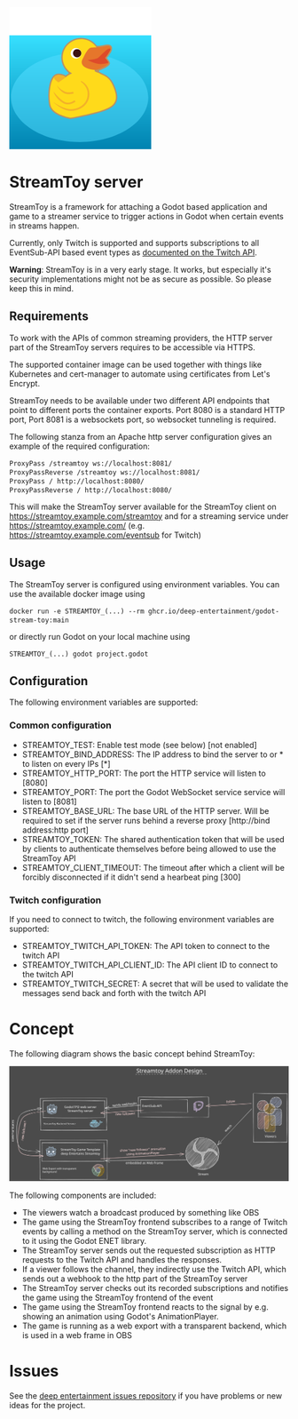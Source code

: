 ![](docs/logo.png)
# StreamToy server
StreamToy is a framework for attaching a Godot based application and game to a streamer service to trigger actions in Godot when certain events in streams happen.

Currently, only Twitch is supported and supports subscriptions to all EventSub-API based event types as [documented on the Twitch API](https://dev.twitch.tv/docs/eventsub/eventsub-subscription-types).

**Warning**: StreamToy is in a very early stage. It works, but especially it's security implementations might not be as secure as possible. So please keep this in mind.

## Requirements

To work with the APIs of common streaming providers, the HTTP server part of the StreamToy servers requires to be accessible via HTTPS.

The supported container image can be used together with things like Kubernetes and cert-manager to automate using certificates from Let's Encrypt.

StreamToy needs to be available under two different API endpoints that point to different ports the container exports. Port 8080 is a standard HTTP port, Port 8081 is a websockets port, so websocket tunneling is required.

The following stanza from an Apache http server configuration gives an example of the required configuration:

```
ProxyPass /streamtoy ws://localhost:8081/
ProxyPassReverse /streamtoy ws://localhost:8081/
ProxyPass / http://localhost:8080/
ProxyPassReverse / http://localhost:8080/
```

This will make the StreamToy server available for the StreamToy client on https://streamtoy.example.com/streamtoy and for a streaming service under https://streamtoy.example.com/ (e.g. https://streamtoy.example.com/eventsub for Twitch)

## Usage

The StreamToy server is configured using environment variables. You can use the available docker image using

    docker run -e STREAMTOY_(...) --rm ghcr.io/deep-entertainment/godot-stream-toy:main

or directly run Godot on your local machine using

    STREAMTOY_(...) godot project.godot

## Configuration

The following environment variables are supported:

### Common configuration

- STREAMTOY_TEST: Enable test mode (see below) [not enabled]
- STREAMTOY_BIND_ADDRESS: The IP address to bind the server to or * to listen on every IPs [*]
- STREAMTOY_HTTP_PORT: The port the HTTP service will listen to [8080]
- STREAMTOY_PORT: The port the Godot WebSocket service service will listen to [8081]
- STREAMTOY_BASE_URL: The base URL of the HTTP server. Will be required to set if the server runs behind a reverse proxy [http://bind address:http port]
- STREAMTOY_TOKEN: The shared authentication token that will be used by clients to authenticate themselves before being allowed to use the StreamToy API
- STREAMTOY_CLIENT_TIMEOUT: The timeout after which a client will be forcibly disconnected if it didn't send a hearbeat ping [300]

### Twitch configuration

If you need to connect to twitch, the following environment variables are supported:

- STREAMTOY_TWITCH_API_TOKEN: The API token to connect to the twitch API
- STREAMTOY_TWITCH_API_CLIENT_ID: The API client ID to connect to the twitch API
- STREAMTOY_TWITCH_SECRET: A secret that will be used to validate the messages send back and forth with the twitch API

# Concept

The following diagram shows the basic concept behind StreamToy:

![](docs/Drawing%202022-01-22%2014.15.37.excalidraw.svg)

The following components are included:

- The viewers watch a broadcast produced by something like OBS
- The game using the StreamToy frontend subscribes to a range of Twitch events by calling a method on the StreamToy server, which is connected to it using the Godot ENET library.
- The StreamToy server sends out the requested subscription as HTTP requests to the Twitch API and handles the responses.
- If a viewer follows the channel, they indirectly use the Twitch API, which sends out a webhook to the http part of the StreamToy server
- The StreamToy server checks out its recorded subscriptions and notifies the game using the StreamToy frontend of the event
- The game using the StreamToy frontend reacts to the signal by e.g. showing an animation  using Godot's AnimationPlayer.
- The game is running as a web export with a transparent backend, which is used in a web frame in OBS

# Issues

See the [deep entertainment issues repository](https://github.com/deep-entertainment/issues/issues) if you have problems or new ideas for the project.
